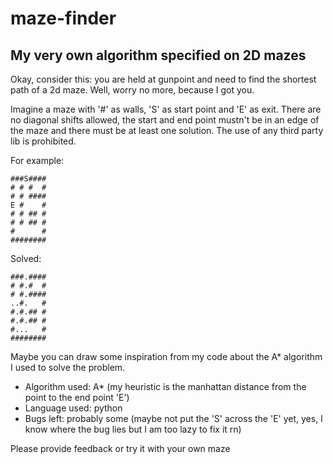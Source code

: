 # maze-finder
## My very own algorithm specified on 2D mazes 

Okay, consider this: you are held at gunpoint and need to find the shortest path of a 2d maze. Well, worry no more, because I got you.

Imagine a maze with '#' as walls, 'S' as start point and 'E' as exit. There are no diagonal shifts allowed, the start and end point mustn't be in an edge of the maze
and there must be at least one solution. 
The use of any third party lib is prohibited.

For example:
```
###S####
# # #  #
# # ####
E #    #
# # ## #
# # ## #
#      #
########
```

Solved:
```
###.####
# #.#  #
# #.####
..#.   #
#.#.## #
#.#.## #
#...   #
########
```

Maybe you can draw some inspiration from my code about the A* algorithm I used to solve the problem.

- Algorithm used: A* (my heuristic is the manhattan distance from the point to the end point 'E')
- Language used: python
- Bugs left: probably some (maybe not put the 'S' across the 'E' yet, yes, I know where the bug lies but I am too lazy to fix it rn)

Please provide feedback or try it with your own maze
